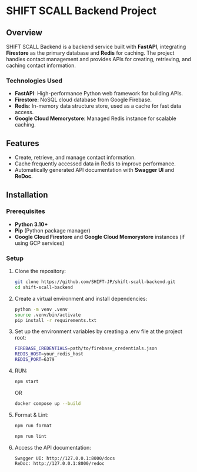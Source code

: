 # SHIFT SCALL Backend Project

## Overview

SHIFT SCALL Backend is a backend service built with **FastAPI**, integrating **Firestore** as the primary database and **Redis** for caching. The project handles contact management and provides APIs for creating, retrieving, and caching contact information.

### Technologies Used

- **FastAPI**: High-performance Python web framework for building APIs.
- **Firestore**: NoSQL cloud database from Google Firebase.
- **Redis**: In-memory data structure store, used as a cache for fast data access.
- **Google Cloud Memorystore**: Managed Redis instance for scalable caching.

## Features

- Create, retrieve, and manage contact information.
- Cache frequently accessed data in Redis to improve performance.
- Automatically generated API documentation with **Swagger UI** and **ReDoc**.

## Installation

### Prerequisites

- **Python 3.10+**
- **Pip** (Python package manager)
- **Google Cloud Firestore** and **Google Cloud Memorystore** instances (if using GCP services)

### Setup

1. Clone the repository:

   ```bash
   git clone https://github.com/SHIFT-JP/shift-scall-backend.git
   cd shift-scall-backend
   ```

2. Create a virtual environment and install dependencies:

   ```bash
   python -m venv .venv
   source .venv/bin/activate
   pip install -r requirements.txt
   ```

3. Set up the environment variables by creating a .env file at the project root:

   ```bash
   FIREBASE_CREDENTIALS=path/to/firebase_credentials.json
   REDIS_HOST=your_redis_host
   REDIS_PORT=6379
   ```

4. RUN:

   ```bash
   npm start
   ```

   OR

   ```bash
   docker compose up --build
   ```

5. Format & Lint:

   ```bash
   npm run format
   ```

   ```bash
   npm run lint
   ```

6. Access the API documentation:

   ```bash
   Swagger UI: http://127.0.0.1:8000/docs
   ReDoc: http://127.0.0.1:8000/redoc
   ```
